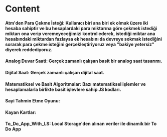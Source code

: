 # Content

#### Atm'den Para Çekme İsteği: Kullanıcı biri ana biri ek olmak üzere iki hesaba sahiptir ve bu hesaplardaki para miktarına göre çekmek istediği miktarı ona verip veremeyeceğimizi kontrol ederek, istediği miktar ana hesabındaki miktardan fazlaysa ek hesabını da devreye sokmak istediğini sorarak para çekme isteğini gerçekleştiriyoruz veya "bakiye yetersiz" diyerek reddediyoruz.

#### Analog Duvar Saati: Gerçek zamanlı çalışan basit bir analog saat tasarımı.

#### Dijital Saat: Gerçek zamanlı çalışan dijital saat.

#### Matematiksel ve Basit Algoritmalar: Bazı matematiksel işlemler ve hesaplamalarla birlikte basit işlevlere sahip JS kodları.

#### Sayi Tahmin Etme Oyunu:

#### Kayan Kartlar: 

#### To_Do_App_With_LS: Local Storage'den alınan veriler ile dinamik bir To Do App
